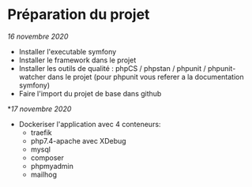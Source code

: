 # Préparation du projet

*16 novembre 2020*

- Installer l'executable symfony
- Installer le framework dans le projet
- Installer les outils de qualité : phpCS / phpstan / phpunit / phpunit-watcher dans le projet (pour phpunit vous referer a la documentation symfony)
- Faire l'import du projet de base dans github

**17 novembre 2020*

- Dockeriser l'application avec 4 conteneurs:
  - traefik
  - php7.4-apache avec XDebug
  - mysql
  - composer
  - phpmyadmin
  - mailhog
  
  
